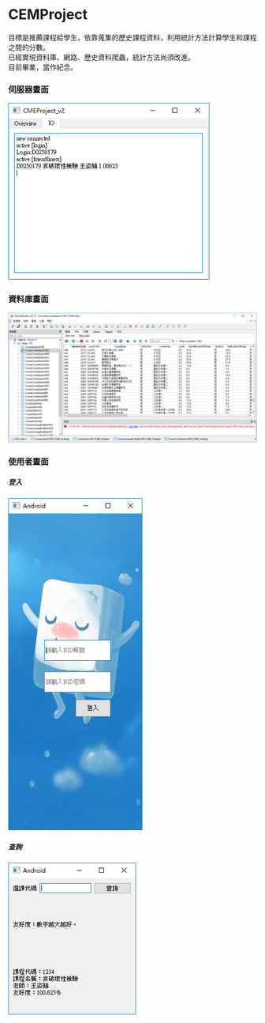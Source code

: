 # CEMProject
目標是推薦課程給學生，依靠蒐集的歷史課程資料，利用統計方法計算學生和課程之間的分數。  
已經實現資料庫、網路、歷史資料爬蟲，統計方法尚須改進。  
目前畢業，當作紀念。  

### 伺服器畫面
![a1.png](/github_image/a1.png)  

### 資料庫畫面
![a2.png](/github_image/a2.png)  

### 使用者畫面
##### 登入
![a3.png](/github_image/a3.png)  
##### 查詢
![a4.png](/github_image/a4.png)  
